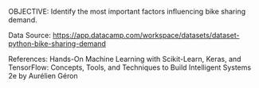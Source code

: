 OBJECTIVE: Identify the most important factors influencing bike sharing demand.

Data Source: https://app.datacamp.com/workspace/datasets/dataset-python-bike-sharing-demand

References: Hands-On Machine Learning with Scikit-Learn, Keras, and TensorFlow: Concepts, Tools, and Techniques to Build Intelligent Systems 2e by Aurélien Géron
